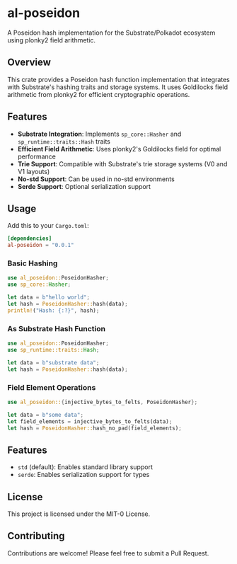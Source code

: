 # al-poseidon

A Poseidon hash implementation for the Substrate/Polkadot ecosystem using plonky2 field arithmetic.

## Overview

This crate provides a Poseidon hash function implementation that integrates with Substrate's hashing traits and storage systems. It uses Goldilocks field arithmetic from plonky2 for efficient cryptographic operations.

## Features

- **Substrate Integration**: Implements `sp_core::Hasher` and `sp_runtime::traits::Hash` traits
- **Efficient Field Arithmetic**: Uses plonky2's Goldilocks field for optimal performance
- **Trie Support**: Compatible with Substrate's trie storage systems (V0 and V1 layouts)
- **No-std Support**: Can be used in no-std environments
- **Serde Support**: Optional serialization support

## Usage

Add this to your `Cargo.toml`:

```toml
[dependencies]
al-poseidon = "0.0.1"
```

### Basic Hashing

```rust
use al_poseidon::PoseidonHasher;
use sp_core::Hasher;

let data = b"hello world";
let hash = PoseidonHasher::hash(data);
println!("Hash: {:?}", hash);
```

### As Substrate Hash Function

```rust
use al_poseidon::PoseidonHasher;
use sp_runtime::traits::Hash;

let data = b"substrate data";
let hash = PoseidonHasher::hash(data);
```

### Field Element Operations

```rust
use al_poseidon::{injective_bytes_to_felts, PoseidonHasher};

let data = b"some data";
let field_elements = injective_bytes_to_felts(data);
let hash = PoseidonHasher::hash_no_pad(field_elements);
```

## Features

- `std` (default): Enables standard library support
- `serde`: Enables serialization support for types

## License

This project is licensed under the MIT-0 License.

## Contributing

Contributions are welcome! Please feel free to submit a Pull Request.
